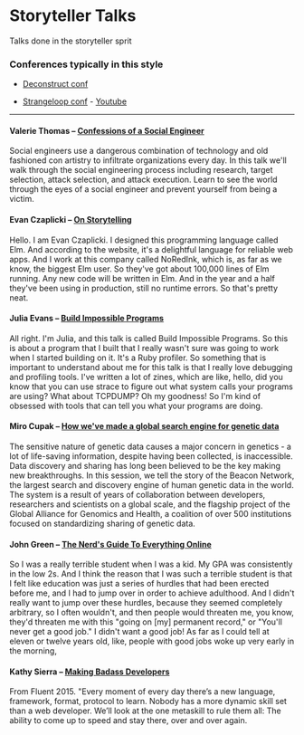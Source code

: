 # Storyteller Talks
Talks done in the storyteller sprit

### Conferences typically in this style
* [Deconstruct conf](https://www.deconstructconf.com)

* [Strangeloop conf](https://www.thestrangeloop.com/) - [Youtube](https://www.youtube.com/channel/UC_QIfHvN9auy2CoOdSfMWDw/videos)

---

#### Valerie Thomas – [Confessions of a Social Engineer](https://www.youtube.com/watch?v=_V-ban5EDYI)

Social engineers use a dangerous combination of technology and old fashioned con artistry to infiltrate organizations every day. In this talk we'll walk through the social engineering process including research, target selection, attack selection, and attack execution. Learn to see the world through the eyes of a social engineer and prevent yourself from being a victim.


#### Evan Czaplicki – [On Storytelling](https://www.deconstructconf.com/2017/evan-czaplicki-on-storytelling)

Hello. I am Evan Czaplicki. I designed this programming language called Elm. And according to the website, it's a delightful language for reliable web apps. And I work at this company called NoRedInk, which is, as far as we know, the biggest Elm user. So they've got about 100,000 lines of Elm running. Any new code will be written in Elm. And in the year and a half they've been using in production, still no runtime errors. So that's pretty neat. 


#### Julia Evans – [Build Impossible Programs](https://www.deconstructconf.com/2018/julia-evans-build-impossible-programs)

All right. I'm Julia, and this talk is called Build Impossible Programs. So this is about a program that I built that I really wasn't sure was going to work when I started building on it. It's a Ruby profiler. So something that is important to understand about me for this talk is that I really love debugging and profiling tools. I've written a lot of zines, which are like, hello, did you know that you can use strace to figure out what system calls your programs are using? What about TCPDUMP? Oh my goodness! So I'm kind of obsessed with tools that can tell you what your programs are doing. 


#### Miro Cupak – [How we've made a global search engine for genetic data](https://www.youtube.com/watch?v=ENV80bIbMHE)

The sensitive nature of genetic data causes a major concern in genetics - a lot of life-saving information, despite having been collected, is inaccessible. Data discovery and sharing has long been believed to be the key making new breakthroughs. In this session, we tell the story of the Beacon Network, the largest search and discovery engine of human genetic data in the world. The system is a result of years of collaboration between developers, researchers and scientists on a global scale, and the flagship project of the Global Alliance for Genomics and Health, a coalition of over 500 institutions focused on standardizing sharing of genetic data.


#### John Green – [The Nerd's Guide To Everything Online](https://www.ted.com/talks/john_green_the_nerd_s_guide_to_learning_everything_online/transcript)

So I was a really terrible student when I was a kid. My GPA was consistently in the low 2s. And I think the reason that I was such a terrible student is that I felt like education was just a series of hurdles that had been erected before me, and I had to jump over in order to achieve adulthood. And I didn't really want to jump over these hurdles, because they seemed completely arbitrary, so I often wouldn't, and then people would threaten me, you know, they'd threaten me with this "going on [my] permanent record," or "You'll never get a good job." I didn't want a good job! As far as I could tell at eleven or twelve years old, like, people with good jobs woke up very early in the morning,


#### Kathy Sierra – [Making Badass Developers](https://www.youtube.com/watch?v=FKTxC9pl-WM)

From Fluent 2015. "Every moment of every day there’s a new language, framework, format, protocol to learn. Nobody has a more dynamic skill set than a web developer. We’ll look at the one metaskill to rule them all: The ability to come up to speed and stay there, over and over again.






